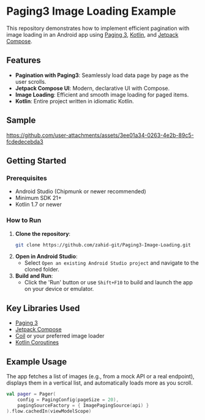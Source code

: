 # Paging3 Image Loading Example

This repository demonstrates how to implement efficient pagination with image loading in an Android app using [Paging 3](https://developer.android.com/topic/libraries/architecture/paging/v3-overview), [Kotlin](https://kotlinlang.org/), and [Jetpack Compose](https://developer.android.com/jetpack/compose).

## Features

- **Pagination with Paging3**: Seamlessly load data page by page as the user scrolls.
- **Jetpack Compose UI**: Modern, declarative UI with Compose.
- **Image Loading**: Efficient and smooth image loading for paged items.
- **Kotlin**: Entire project written in idiomatic Kotlin.

## Sample

https://github.com/user-attachments/assets/3ee01a34-0263-4e2b-89c5-fcdedecebda3

## Getting Started

### Prerequisites

- Android Studio (Chipmunk or newer recommended)
- Minimum SDK 21+
- Kotlin 1.7 or newer

### How to Run

1. **Clone the repository**:
    ```bash
    git clone https://github.com/zahid-git/Paging3-Image-Loading.git
    ```
2. **Open in Android Studio**:
    - Select `Open an existing Android Studio project` and navigate to the cloned folder.
3. **Build and Run**:
    - Click the 'Run' button or use `Shift+F10` to build and launch the app on your device or emulator.

## Key Libraries Used

- [Paging 3](https://developer.android.com/topic/libraries/architecture/paging/v3-overview)
- [Jetpack Compose](https://developer.android.com/jetpack/compose)
- [Coil](https://coil-kt.github.io/coil/) or your preferred image loader
- [Kotlin Coroutines](https://kotlinlang.org/docs/coroutines-overview.html)

## Example Usage

The app fetches a list of images (e.g., from a mock API or a real endpoint), displays them in a vertical list, and automatically loads more as you scroll.

```kotlin
val pager = Pager(
    config = PagingConfig(pageSize = 20),
    pagingSourceFactory = { ImagePagingSource(api) }
).flow.cachedIn(viewModelScope)
